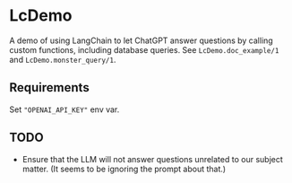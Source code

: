 # LcDemo

A demo of using LangChain to let ChatGPT answer questions by calling custom functions, including database queries.
See `LcDemo.doc_example/1` and `LcDemo.monster_query/1`.

## Requirements

Set `"OPENAI_API_KEY"` env var.

## TODO

- Ensure that the LLM will not answer questions unrelated to our subject matter. (It seems to be ignoring the prompt about that.)
